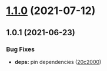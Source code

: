 # [1.1.0](https://github.com/Stun3R/strapi-plugin-json-schema/compare/v1.0.1...v1.1.0) (2021-07-12)

## 1.0.1 (2021-06-23)


### Bug Fixes

* **deps:** pin dependencies ([20c2000](https://github.com/Stun3R/strapi-plugin-json-schema/commit/20c2000624ccb14307a0cb9a732bd04988c08e97))

